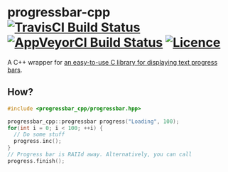 # progressbar-cpp [![TravisCI Build Status](https://travis-ci.org/nabijaczleweli/progressbar-cpp.svg?branch=master)](https://travis-ci.org/nabijaczleweli/progressbar-cpp) [![AppVeyorCI Build Status](https://ci.appveyor.com/api/projects/status/4nk36a7c38da5cby/branch/master?svg=true)](https://ci.appveyor.com/project/nabijaczleweli/progressbar-cpp/branch/master) [![Licence](https://img.shields.io/badge/license-MIT-blue.svg?style=flat)](LICENSE)
A C++ wrapper for [an easy-to-use C library for displaying text progress bars](https://github.com/doches/progressbar).

## How?

```cpp
#include <progressbar_cpp/progressbar.hpp>

progressbar_cpp::progressbar progress("Loading", 100);
for(int i = 0; i < 100; ++i) {
  // Do some stuff
  progress.inc();
}
// Progress bar is RAIId away. Alternatively, you can call
progress.finish();
```
